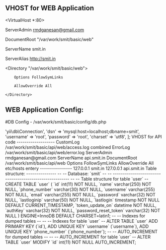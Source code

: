 VHOST for WEB Application
-------------------------
<VirtualHost *:80> 

ServerAdmin rmdganesan@gmail.com

DocumentRoot "/var/work/smit/basic/web"

ServerName smit.in

ServerAlias http://smit.in

   <Directory "/var/work/smit/basic/web">

        Options FollowSymLinks

        AllowOverride All

    </Directory>

</VirtualHost>

WEB Application Config:
---------------------


#DB Config - /var/work/smit/basic/config/db.php

<?php


return [

    'class' => 'yii\db\Connection',

    'dsn' => 'mysql:host=localhost;dbname=smit',

    'username' => 'root',

    'password' => 'root',

    'charset' => 'utf8',


];



VHOST for API code
-------------------

<VirtualHost *:80>

    CustomLog /var/work/smit/basic/api/web/access.log combined

    ErrorLog /var/work/smit/basic/api/web/error.log

    ServerAdmin rmdganesan@gmail.com

    ServerName api.smit.in

    DocumentRoot /var/work/smit/basic/api/web

        <Directory /var/work/smit/basic/api/web>

            Options FollowSymLinks

            AllowOverride All

        </Directory>

</VirtualHost>


etc/hosts entery
----------------

127.0.0.1     smit.in

127.0.0.1    api.smit.in



Table structure:
---------------

--

-- Database: `smit`

--

-- --------------------------------------------------------


--

-- Table structure for table `user`

--


CREATE TABLE `user` (

  `id` int(11) NOT NULL,

  `name` varchar(250) NOT NULL,

  `phone_number` varchar(30) NOT NULL,

  `username` varchar(255) NOT NULL,

  `email` varchar(255) NOT NULL,

  `password` varchar(32) NOT NULL,

  `lastloginip` varchar(50) NOT NULL,

  `lastlogin` timestamp NOT NULL DEFAULT CURRENT_TIMESTAMP,

  `token_update_on` datetime NOT NULL,

  `authKey` varchar(32) NOT NULL,

  `password_reset_token` varchar(32) NOT NULL

) ENGINE=InnoDB DEFAULT CHARSET=latin1;


--

-- Indexes for dumped tables

--


--

-- Indexes for table `user`

--

ALTER TABLE `user`

  ADD PRIMARY KEY (`id`),

  ADD UNIQUE KEY `username` (`username`),

  ADD UNIQUE KEY `phone_number` (`phone_number`);


--

-- AUTO_INCREMENT for dumped tables

--


--

-- AUTO_INCREMENT for table `user`

--

ALTER TABLE `user`

  MODIFY `id` int(11) NOT NULL AUTO_INCREMENT;


